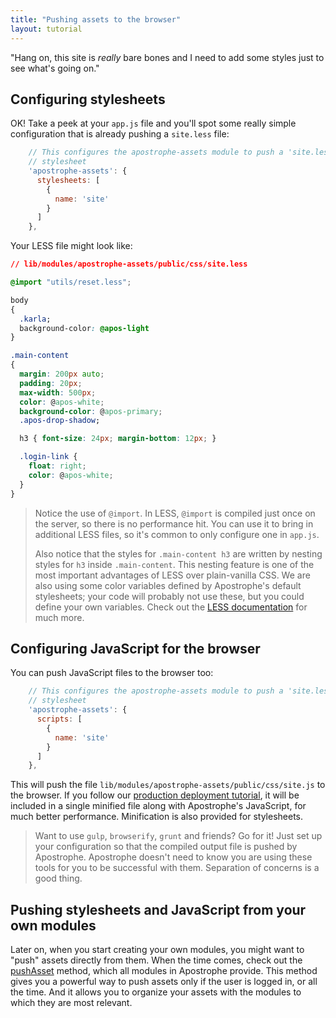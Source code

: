 ```yaml
---
title: "Pushing assets to the browser"
layout: tutorial
---
```


"Hang on, this site is *really* bare bones and I need to add some styles just to see what's going on."

## Configuring stylesheets

OK! Take a peek at your `app.js` file and you'll spot some really simple configuration that is already pushing a `site.less` file:

```javascript
    // This configures the apostrophe-assets module to push a 'site.less'
    // stylesheet
    'apostrophe-assets': {
      stylesheets: [
        {
          name: 'site'
        }
      ]
    },
```

Your LESS file might look like:

```css
// lib/modules/apostrophe-assets/public/css/site.less

@import "utils/reset.less";

body
{
  .karla;
  background-color: @apos-light
}

.main-content
{
  margin: 200px auto;
  padding: 20px;
  max-width: 500px;
  color: @apos-white;
  background-color: @apos-primary;
  .apos-drop-shadow;

  h3 { font-size: 24px; margin-bottom: 12px; }

  .login-link {
    float: right;
    color: @apos-white;
  }
}
```

> Notice the use of `@import`. In LESS, `@import` is compiled just once on the server, so there is no performance hit. You can use it to bring in additional LESS files, so it's common to only configure one in `app.js`.
>
> Also notice that the styles for `.main-content h3` are written by nesting styles for `h3` inside `.main-content`. This nesting feature is one of the most important advantages of LESS over plain-vanilla CSS. We are also using some color variables defined by Apostrophe's default stylesheets; your code will probably not use these, but you could define your own variables. Check out the [LESS documentation](http://lesscss.org/) for much more.

## Configuring JavaScript for the browser

You can push JavaScript files to the browser too:

```javascript
    // This configures the apostrophe-assets module to push a 'site.less'
    // stylesheet
    'apostrophe-assets': {
      scripts: [
        {
          name: 'site'
        }
      ]
    },
```

This will push the file `lib/modules/apostrophe-assets/public/css/site.js` to the browser. If you follow our [production deployment tutorial](../intermediate/deployment.html), it will be included in a single minified file along with Apostrophe's JavaScript, for much better performance. Minification is also provided for stylesheets.

> Want to use `gulp`, `browserify`, `grunt` and friends? Go for it! Just set up your configuration so that the compiled output file is pushed by Apostrophe. Apostrophe doesn't need to know you are using these tools for you to be successful with them. Separation of concerns is a good thing.

## Pushing stylesheets and JavaScript from your own modules

Later on, when you start creating your own modules, you might want to "push" assets directly from them. When the time comes, check out the [pushAsset](../../modules/apostrophe-module/index.html#push-asset) method, which all modules in Apostrophe provide. This method gives you a powerful way to push assets only if the user is logged in, or all the time. And it allows you to organize your assets with the modules to which they are most relevant.
